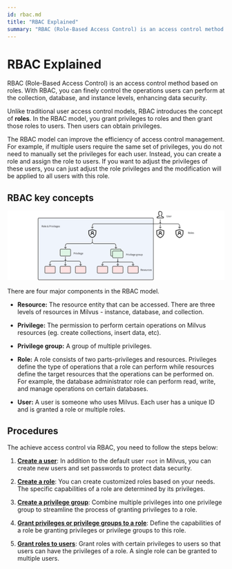 ```yaml
---
id: rbac.md
title: "RBAC Explained"
summary: "RBAC (Role-Based Access Control) is an access control method based on roles. With RBAC, you can finely control the operations users can perform at the collection, database, and instance levels, enhancing data security."
---
```


# RBAC Explained

RBAC (Role-Based Access Control) is an access control method based on roles. With RBAC, you can finely control the operations users can perform at the collection, database, and instance levels, enhancing data security. 

Unlike traditional user access control models, RBAC introduces the concept of **roles**. In the RBAC model, you  grant privileges to roles and then grant those roles to users. Then users can obtain privileges. 

The RBAC model can improve the efficiency of access control management. For example, if multiple users require the same set of privileges, you do not need to manually set the privileges for each user. Instead, you can create a role and assign the role to users. If you want to adjust the privileges of these users, you can just adjust the role privileges and the modification will be applied to all users with this role.

## RBAC key concepts

![Users Roles Privileges](../../../assets/users-roles-privileges.png)

There are four major components in the RBAC model.

- **Resource:** The resource entity that can be accessed. There are three levels of resources in Milvus - instance, database, and collection.

- **Privilege:** The permission to perform certain operations on Milvus resources (eg. create collections, insert data, etc).

- **Privilege group:** A group of multiple privileges.

- **Role:** A role consists of two parts-privileges and resources. Privileges define the type of operations that a role can perform while resources define the target resources that the operations can be performed on. For example, the database administrator role can perform read, write, and manage operations on certain databases.

- **User:** A user is someone who uses Milvus. Each user has a unique ID and is granted a role or multiple roles.

## Procedures

The achieve access control via RBAC, you need to follow the steps below:

1. **[Create a user](users_and_roles.md#Create-a-user)**: In addition to the default user `root` in Milvus, you can create new users and set passwords to protect data security.

1. **[Create a role](users_and_roles.md#Create-a-role)**: You can create customized roles based on your needs. The specific capabilities of a role are determined by its privileges.

1. **[Create a privilege group](privilege_group.md)**: Combine multiple privileges into one privilege group to streamline the process of granting privileges to a role.

1. **[Grant privileges or privilege groups to a role](grant_privileges.md)**: Define the capabilities of a role be granting privileges or privilege groups to this role.

1. **[Grant roles to users](grant_roles.md)**: Grant roles with certain privileges to users so that users can have the privileges of a role. A single role can be granted to multiple users.

